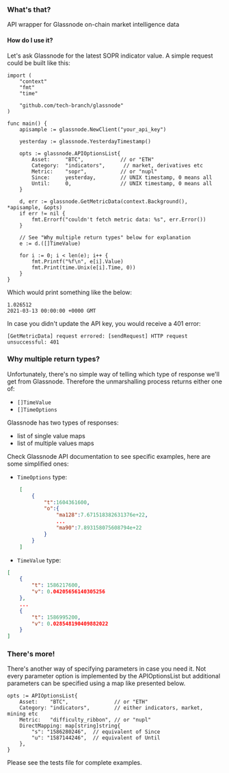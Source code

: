 ### What's that?

API wrapper for Glassnode on-chain market intelligence data

#### How do I use it?

Let's ask Glassnode for the latest SOPR indicator value. 
A simple request could be built like this:

```golang
import (
	"context"
	"fmt"
	"time"

	"github.com/tech-branch/glassnode"
)

func main() {
	apisample := glassnode.NewClient("your_api_key")

    yesterday := glassnode.YesterdayTimestamp()

	opts := glassnode.APIOptionsList{
		Asset:     "BTC",            // or "ETH"
		Category:  "indicators",      // market, derivatives etc
		Metric:    "sopr",           // or "nupl"
		Since:     yesterday,        // UNIX timestamp, 0 means all
		Until:     0,                // UNIX timestamp, 0 means all
	}

	d, err := glassnode.GetMetricData(context.Background(), *apisample, &opts)
	if err != nil {
		fmt.Errorf("couldn't fetch metric data: %s", err.Error())
	}

	// See "Why multiple return types" below for explanation
	e := d.([]TimeValue)

	for i := 0; i < len(e); i++ {
		fmt.Printf("%f\n", e[i].Value)
		fmt.Print(time.Unix(e[i].Time, 0))
	}
}

```

Which would print something like the below:

```
1.026512
2021-03-13 00:00:00 +0000 GMT
```

In case you didn't update the API key, you would receive a 401 error:

```
[GetMetricData] request errored: [sendRequest] HTTP request unsuccessful: 401
```

### Why multiple return types?

Unfortunately, there's no simple way of telling which type of response we'll get from Glassnode. Therefore the unmarshalling process returns either one of:
- `[]TimeValue` 
- `[]TimeOptions`

Glassnode has two types of responses: 
- list of single value maps 
- list of multiple values maps 

Check Glassnode API documentation to see specific examples, here are some simplified ones:

- `TimeOptions` type:

```json
	[
		{
			"t":1604361600,
			"o":{
				"ma128":7.671518382631376e+22,
				...
				"ma90":7.893158075608794e+22
			}
		}
	]
```

- `TimeValue` type:

```json
[
	{
		"t": 1586217600,
		"v": 0.04205656140305256
	},
	...
	{
		"t": 1586995200,
		"v": 0.028548190409882022
	}
]
```

### There's more!

There's another way of specifying parameters in case you need it. Not every parameter option is implemented by the APIOptionsList but additional parameters can be specified using a map like presented below.

```golang
opts := APIOptionsList{
	Asset:    "BTC",               // or "ETH"
	Category: "indicators",        // either indicators, market, mining etc
	Metric:   "difficulty_ribbon", // or "nupl"
	DirectMapping: map[string]string{
		"s": "1586280246",  // equivalent of Since
		"u": "1587144246",	// equivalent of Until
	},
}
```

Please see the tests file for complete examples.
